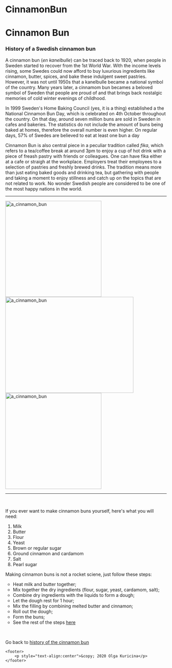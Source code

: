 # CinnamonBun
<!DOCTYPE html>
<html lang="en">
<head>
    <meta charset="UTF-8">
    <meta http-equiv="X-UA-Compatible" content="IE=edge">
    <meta name="viewport" content="width=device-width, initial-scale=1.0">
    <title>Cinnamon Bun</title>
    <link rel="stylesheet" type="text/css" href="style1.css"/>
</head>
<body>
    <h1>Cinnamon Bun </h1></p>
    <p><h3><a name="history"> History of a Swedish cinnamon bun </a></h3></p>
    <p>A cinnamon bun (<em>en kanelbulle</em>) can be traced back to 1920, when people in Sweden started to recover
    from the 1st World War. With the income levels rising, some Swedes could now afford to buy luxurious ingredients
like cinnamon, butter, spices, and bake these indulgent sweet pastries. However, it was not until 1950s that a kanelbulle
became a national symbol of the country. Many years later, a cinnamom bun becames a beloved symbol of Sweden that people are proud of
and that brings back nostalgic memories of cold winter evenings of childhood.</p>
    <p>In 1999 Sweden's Home Baking Council (yes, it is a thing) established a the National Cinnamon Bun Day, which
        is celebrated on 4th October throughout the country. On that day, around seven million buns are sold in Sweden
        in cafes and bakeries. The statistics do not include the amount of buns being baked at homes, therefore the overall 
        number is even higher. On regular days, 57% of Swedes are believed to eat at least one bun a day
    </p>
    <p>Cinnamon Bun is also central piece in a peculiar tradition called <em>fika</em>, which refers 
        to a tea/coffee break at around 3pm to enjoy a cup of hot drink with a piece of freash pastry with 
        friends or colleagues. One can have fika either at a cafe or straigh at the workplace. Employers treat
    their employees to a selection of pastries and freshly brewed drinks. The tradition means more than just eating baked goods
    and drinking tea, but gathering with people and taking a moment to enjoy stillness and catch up on the topics that are 
    not related to work. No wonder Swedish people are considered to be one of the most happy nations in the world. </p>
    <hr size="5" color="brown">
   <img src="images/KB5.jpg" height="300px"alt="a_cinnamon_bun" class="center">
   <img src="images/KB3.jpg" height="300px" width="400px"alt="a_cinnamon_bun"class="center">
   <img src="images/KB2.jpg" height="300px"alt="a_cinnamon_bun"class="center">
    <hr size="5" color="brown">
    <br>
<div class="list">
    <p class="list1">If you ever want to make cinnamon buns yourself, here's what you will need:</p>
    <ol>
        <li>Milk</li>
        <li> Butter</li>
        <li> Flour</li>
        <li>Yeast</li>
        <li>Brown or regular sugar</li>
        <li>Ground cinnamon and cardamom</li>
        <li>Salt</li>
        <li>Pearl sugar</li>
    </ol>
</div>
<div class="list">
     <p>Making cinnamon buns is not a rocket sciene, just follow these steps:</p>
<ul type="circle">
  <li>Heat milk and butter together;</li>
  <li>Mix together the dry ingredients (flour, sugar, yeast, cardamom, salt);</li>
  <li>Combine dry ingredients with the liquids to form a dough;</li>
  <li>Let the dough rest for 1 hour;</li>
  <li>Mix the filling by combining melted butter and cinnamon;</li> 
  <li>Roll out the dough;</li>
  <li>Form the buns;</li>
  <li>See the rest of the steps <a href="https://www.gimmesomeoven.com/swedish-cinnamon-buns-kanelbullar/">here</a></li>
</ul>
</div>
<br>
    <p>Go back to <a href="#history"> history of the cinnamon bun</a></p>

    <footer>
        <p style="text-align:center">&copy; 2020 Olga Kuricina</p>
    </footer>
</body>

</html>

